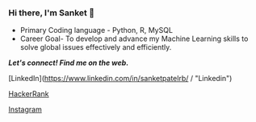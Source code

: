 ### Hi there, I'm Sanket 👋

- Primary Coding language - Python, R, MySQL
- Career Goal- To develop and advance my Machine Learning skills to solve global issues effectively and efficiently.



<p align="left">
  <b><i>Let's connect! Find me on the web.</i></b>
  
 [LinkedIn](https://www.linkedin.com/in/sanketpatelrb/ / "Linkedin") &nbsp; &nbsp;

[HackerRank](https://www.hackerrank.com/sanketpatel16171/ "HackerRank") &nbsp; &nbsp;

[Instagram](https://www.instagram.com/sankey_patel_7/ "Instagram") &nbsp; &nbsp;
